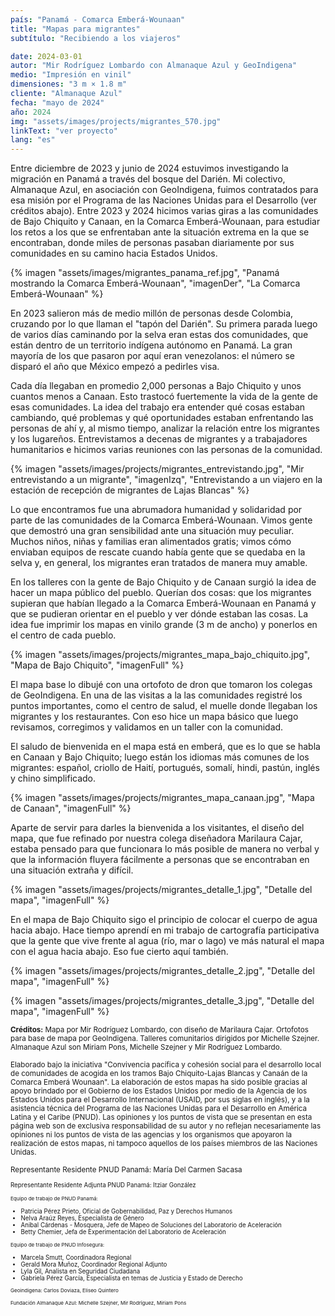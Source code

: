 ```yaml
---
país: "Panamá - Comarca Emberá-Wounaan"
title: "Mapas para migrantes"
subtítulo: "Recibiendo a los viajeros"

date: 2024-03-01
autor: "Mir Rodríguez Lombardo con Almanaque Azul y GeoIndigena"
medio: "Impresión en vinil"
dimensiones: "3 m × 1.8 m"
cliente: "Almanaque Azul"
fecha: "mayo de 2024"
año: 2024
img: "assets/images/projects/migrantes_570.jpg"
linkText: "ver proyecto"
lang: "es"
---
```


Entre diciembre de 2023 y junio de 2024 estuvimos investigando la migración en Panamá a través del bosque del Darién. Mi colectivo, Almanaque Azul, en asociación con GeoIndigena, fuimos contratados para esa misión por el Programa de las Naciones Unidas para el Desarrollo (ver créditos abajo). Entre 2023 y 2024 hicimos varias giras a las comunidades de Bajo Chiquito y Canaan, en la Comarca Emberá-Wounaan, para estudiar los retos a los que se enfrentaban ante la situación extrema en la que se encontraban, donde miles de personas pasaban diariamente por sus comunidades en su camino hacia Estados Unidos.

{% imagen "assets/images/migrantes_panama_ref.jpg", "Panamá mostrando la Comarca Emberá-Wounaan", "imagenDer", "La Comarca Emberá-Wounaan" %}

En 2023 salieron más de medio millón de personas desde Colombia, cruzando por lo que llaman el "tapón del Darién". Su primera parada luego de varios días caminando por la selva eran estas dos comunidades, que están dentro de un territorio indígena autónomo en Panamá. La gran mayoría de los que pasaron por aquí eran venezolanos: el número se disparó el año que México empezó a pedirles visa.

Cada día llegaban en promedio 2,000 personas a Bajo Chiquito y unos cuantos menos a Canaan. Esto trastocó fuertemente la vida de la gente de esas comunidades. La idea del trabajo era entender qué cosas estaban cambiando, qué problemas y qué oportunidades estaban enfrentando las personas de ahí y, al mismo tiempo, analizar la relación entre los migrantes y los lugareños. Entrevistamos a decenas de migrantes y a trabajadores humanitarios e hicimos varias reuniones con las personas de la comunidad.

{% imagen "assets/images/projects/migrantes_entrevistando.jpg", "Mir entrevistando a un migrante", "imagenIzq", "Entrevistando a un viajero en la estación de recepción de migrantes de Lajas Blancas" %}

Lo que encontramos fue una abrumadora humanidad y solidaridad por parte de las comunidades de la Comarca Emberá-Wounaan. Vimos gente que demostró una gran sensibilidad ante una situación muy peculiar. Muchos niños, niñas y familias eran alimentados gratis; vimos cómo enviaban equipos de rescate cuando había gente que se quedaba en la selva y, en general, los migrantes eran tratados de manera muy amable.

En los talleres con la gente de Bajo Chiquito y de Canaan surgió la idea de hacer un mapa público del pueblo. Querían dos cosas: que los migrantes supieran que habían llegado a la Comarca Emberá-Wounaan en Panamá y que se pudieran orientar en el pueblo y ver dónde estaban las cosas. La idea fue imprimir los mapas en vinilo grande (3 m de ancho) y ponerlos en el centro de cada pueblo.

{% imagen "assets/images/projects/migrantes_mapa_bajo_chiquito.jpg", "Mapa de Bajo Chiquito", "imagenFull" %}

El mapa base lo dibujé con una ortofoto de dron que tomaron los colegas de GeoIndigena. En una de las visitas a la las comunidades registré los puntos importantes, como el centro de salud, el muelle donde llegaban los migrantes y los restaurantes. Con eso hice un mapa básico que luego revisamos, corregimos y validamos en un taller con la comunidad.

El saludo de bienvenida en el mapa está en emberá, que es lo que se habla en Canaan y Bajo Chiquito; luego están los idiomas más comunes de los migrantes: español, criollo de Haití, portugués, somalí, hindi, pastún, inglés y chino simplificado.

{% imagen "assets/images/projects/migrantes_mapa_canaan.jpg", "Mapa de Canaan", "imagenFull" %}

Aparte de servir para darles la bienvenida a los visitantes, el diseño del mapa, que fue refinado por nuestra colega diseñadora Marilaura Cajar, estaba pensado para que funcionara lo más posible de manera no verbal y que la información fluyera fácilmente a personas que se encontraban en una situación extraña y difícil.

{% imagen "assets/images/projects/migrantes_detalle_1.jpg", "Detalle del mapa", "imagenFull" %}

En el mapa de Bajo Chiquito sigo el principio de colocar el cuerpo de agua hacia abajo. Hace tiempo aprendí en mi trabajo de cartografía participativa que la gente que vive frente al agua (río, mar o lago) ve más natural el mapa con el agua hacia abajo. Eso fue cierto aquí también.

<div class="row"> <div class="col">

{% imagen "assets/images/projects/migrantes_detalle_2.jpg", "Detalle del mapa", "imagenFull" %}

</div> <div class="col">

{% imagen "assets/images/projects/migrantes_detalle_3.jpg", "Detalle del mapa", "imagenFull" %}

</div></div>

<small><strong>Créditos:</strong> Mapa por Mir Rodríguez Lombardo, con diseño de Marilaura Cajar. Ortofotos para base de mapa por GeoIndigena. Talleres comunitarios dirigidos por Michelle Szejner. Almanaque Azul son Miriam Pons, Michelle Szejner y Mir Rodríguez Lombardo.</small>

<small>Elaborado bajo la iniciativa "Convivencia pacífica y cohesión social para el desarrollo local de comunidades de acogida en los tramos Bajo Chiquito-Lajas Blancas y Canaán de la Comarca Emberá Wounaan". La elaboración de estos mapas ha sido posible gracias al apoyo brindado por el Gobierno de los Estados Unidos por medio de la Agencia de los Estados Unidos para el Desarrollo Internacional (USAID, por sus siglas en inglés), y a la asistencia técnica del Programa de las Naciones Unidas para el Desarrollo en América Latina y el Caribe (PNUD). Las opiniones y los puntos de vista que se presentan en esta página web son de exclusiva responsabilidad de su autor y no reflejan necesariamente las opiniones ni los puntos de vista de las agencias y los organismos que apoyaron la realización de estos mapas, ni tampoco aquellos de los países miembros de las Naciones Unidas.</small>

<small>
Representante Residente PNUD Panamá: María Del Carmen Sacasa

<small>Representante Residente Adjunta PNUD Panamá: Itziar González

<small>Equipo de trabajo de PNUD Panamá:</small>

- Patricia Pérez Prieto, Oficial de Gobernabilidad, Paz y Derechos Humanos
- Nelva Araúz Reyes, Especialista de Género
- Anibal Cárdenas - Mosquera, Jefe de Mapeo de Soluciones del Laboratorio de Aceleración
- Betty Chemier, Jefa de Experimentación del Laboratorio de Aceleración

<small>Equipo de trabajo de PNUD Infosegura:</small>

- Marcela Smutt, Coordinadora Regional
- Gerald Mora Muñoz, Coordinador Regional Adjunto
- Lyla Gil, Analista en Seguridad Ciudadana
- Gabriela Pérez García, Especialista en temas de Justicia y Estado de Derecho

<small>Geoindigena: Carlos Doviaza, Eliseo Quintero</small>

<small>Fundación Almanaque Azul: Michelle Szejner, Mir Rodríguez, Miriam Pons</small>
